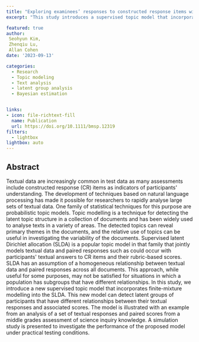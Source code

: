 ```yaml
---
title: "Exploring examinees’ responses to constructed response items with a supervised topic model"
excerpt: "This study introduces a supervised topic model that incorporates finite-mixture modelling into supervised latent Dirichlet allocation. This model can detect latent groups of participants that have different relationships between their textual responses and associated scores."

featured: true
author: 
 Seohyun Kim,
 Zhenqiu Lu,
 Allan Cohen
date: '2023-09-13'

categories:
  - Research 
  - Topic modeling
  - Text analysis
  - latent group analysis
  - Bayesian estimation


links:
- icon: file-richtext-fill
  name: Publication
  url: https://doi.org/10.1111/bmsp.12319
filters:
  - lightbox
lightbox: auto 
---
```


## Abstract

Textual data are increasingly common in test data as many assessments include constructed response (CR) items as indicators of participants' understanding. The development of techniques based on natural language processing has made it possible for researchers to rapidly analyse large sets of textual data. One family of statistical techniques for this purpose are probabilistic topic models. Topic modelling is a technique for detecting the latent topic structure in a collection of documents and has been widely used to analyse texts in a variety of areas. The detected topics can reveal primary themes in the documents, and the relative use of topics can be useful in investigating the variability of the documents. Supervised latent Dirichlet allocation (SLDA) is a popular topic model in that family that jointly models textual data and paired responses such as could occur with participants' textual answers to CR items and their rubric-based scores. SLDA has an assumption of a homogeneous relationship between textual data and paired responses across all documents. This approach, while useful for some purposes, may not be satisfied for situations in which a population has subgroups that have different relationships. In this study, we introduce a new supervised topic model that incorporates finite-mixture modelling into the SLDA. This new model can detect latent groups of participants that have different relationships between their textual responses and associated scores. The model is illustrated with an example from an analysis of a set of textual responses and paired scores from a middle grades assessment of science inquiry knowledge. A simulation study is presented to investigate the performance of the proposed model under practical testing conditions.